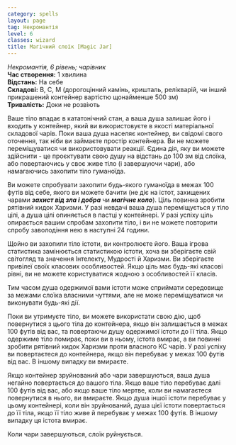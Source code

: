 ```yaml
---
category: spells
layout: page
tag: Некромантія
level: 6
classes: wizard
title: Магічний слоїк [Magic Jar]
---
```


_Некромантія, 6 рівень; чарівник_    
**Час створення:** 1 хвилина    
**Відстань:** На себе    
**Складові:** В, С, М (дорогоцінний камінь, кришталь, релікварій, чи інший прикрашений контейнер вартістю щонайменше 500 зм)    
**Тривалість:** Доки не розвіють    

Ваше тіло впадає в кататонічний стан, а ваша душа залишає його і входить у контейнер, який ви використовуєте в якості матеріальної складової чарів. Поки ваша душа населяє контейнер, ви свідомі свого оточення, так ніби ви займаєте простір контейнера. Ви не можете переміщуватися чи використовувати реакції. Єдина дія, яку ви можете здійснити - це проєктувати свою душу на відстань до 100 зм від слоїка, або повертаючись у своє живе тіло (і завершуючи чари), або намагаючись захопити тіло гуманоїда.    

Ви можете спробувати захопити будь-якого гуманоїда в межах 100 футів від себе, якого ви можете бачити (не діє на істот, захищених чарами **_захист від зла і добра_** чи **_магічне коло_**). Ціль повинна зробити рятівний кидок Харизми. У разі невдачі ваша душа переміщується у тіло цілі, а душа цілі опиняється в пастці у контейнері. У разі успіху ціль опирається вашим спробам захопити тіло, і ви не можете повторити спробу заволодіння нею в наступні 24 години.    

Щойно ви захопили тіло істоти, ви контролюєте його. Ваша ігрова статистика замінюється статистикою істоти, хоча ви зберігаєте свій світогляд та значення Інтелекту, Мудрості й Харизми. Ви зберігаєте привілеї своїх класових особливостей. Якщо ціль має будь-які класові рівні, ви не можете користуватися жодною з особливостей її класів.    

Тим часом душа одержимої вами істоти може сприймати середовище за межами слоїка власними чуттями, але не може переміщуватися чи виконувати будь-які дії.    

Поки ви утримуєте тіло, ви можете використати свою дію, щоб повернутися з цього тіла до контейнера, якщо він залишається в межах 100 футів від вас, та повертаючи душу одержимої істоти до її тіла. Якщо одержиме тіло помирає, поки ви в ньому, істота вмирає, а ви повинні зробити рятівний кидок Харизми проти власного КС чарів. У разі успіху ви повертаєтеся до контейнера, якщо він перебуває у межах 100 футів від вас. В іншому випадку ви вмираєте.    

Якщо контейнер зруйнований або чари завершуються, ваша душа негайно повертається до вашого тіла. Якщо ваше тіло перебуває далі 100 футів від вас, або якщо ваше тіло мертве, коли ви намагаєтеся повернутися в нього, ви вмираєте. Якщо душа іншої істоти перебуває у цьому контейнері, коли він зруйнований, душа цієї істоти повертається до її тіла, якщо її тіло живе й перебуває у межах 100 футів. В іншому випадку ця істота вмирає.    

Коли чари завершуються, слоїк руйнується. 
